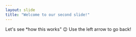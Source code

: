 ```yaml
---
layout: slide
title: "Welcome to our second slide!"
---
```

Let's see *how this works"
:wink:
Use the left arrow to go back!
